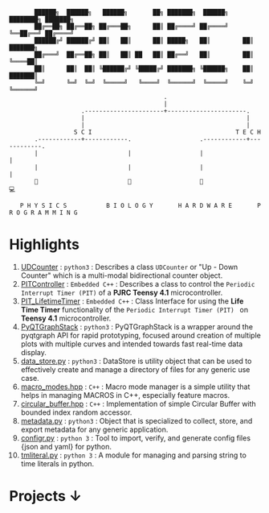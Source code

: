```goat
       ██████╗  ██████╗   ██████╗       ██╗ ███████╗  ██████╗ ████████╗ ███████╗
       ██╔══██╗ ██╔══██╗ ██╔═══██╗      ██║ ██╔════╝ ██╔════╝ ╚══██╔══╝ ██╔════╝
       ██████╔╝ ██████╔╝ ██║   ██║      ██║ █████╗   ██║         ██║    ███████╗
       ██╔═══╝  ██╔══██╗ ██║   ██║ ██   ██║ ██╔══╝   ██║         ██║    ╚════██║
       ██║      ██║  ██║ ╚██████╔╝ ╚█████╔╝ ███████╗ ╚██████╗    ██║    ███████║
       ╚═╝      ╚═╝  ╚═╝  ╚═════╝   ╚════╝  ╚══════╝  ╚═════╝    ╚═╝    ╚══════╝
                                           .      
                                           |      
                    .----------------------+----------------------.
                    |                                             |
                    |                                             |
                  S C I                                        T E C H
       .------------+------------.                   .------------+------------.
       |                         |                   |                         |
       |                         |                   |                         |
       🧲                         🔬                   🤖                         💻
       
   P H Y S I C S           B I O L O G Y       H A R D W A R E       P R O G R A M M I N G
```

# Highlights

1. [UDCounter](https://gist.github.com/yatharthb97/0ebb5a6e618c2de3720aeefbf82a708a) : `python3` : Describes a class `UDCounter` or "Up - Down Counter" which is a multi-modal bidirectional counter object.
2. [PITController](https://gist.github.com/yatharthb97/5dfd744b3d4870195b685b8c2d701075) : `Embedded C++` : Describes a class to control the `Periodic Interrupt Timer (PIT)` of a **PJRC Teensy 4.1** microcontroller.
3. [PIT_LifetimeTimer](https://gist.github.com/yatharthb97/ec75c614922c807b9aa022b52c3f36b0) : `Embedded C++` : Class Interface for using the **Life Time Timer** functionality of the `Periodic Interrupt Timer (PIT) ` on **Teensy 4.1** microcontroller.
4. [PyQTGraphStack](https://gist.github.com/yatharthb97/f3748ef894627748bacccf092648aa59) : `python3` : PyQTGraphStack is a wrapper around the pyqtgraph API for rapid prototyping, focused around creation of multiple plots with multiple curves and intended towards fast real-time data display.
5. [data_store.py](https://gist.github.com/yatharthb97/a0b3a2665f065d982e7b0e2b2dd274b0) : `python3` : DataStore is utility object that can be used to effectively create and manage a directory of files for any generic use case.
6. [macro_modes.hpp](https://gist.github.com/yatharthb97/5daec9f62e8b2a60e4c5a775137efb26) : `C++` : Macro mode manager is a simple utility that helps in managing MACROS in C++, especially feature macros.
7. [circular_buffer.hpp](https://gist.github.com/yatharthb97/2211c7898382eb4f9ae819b8f490311b) : `C++` : Implementation of simple Circular Buffer with bounded index random accessor.
8. [metadata.py](https://gist.github.com/yatharthb97/1110a1924d8d70ef8ad444f12a952de6) : `python3` : Object that is specialized to collect, store, and export metadata for any generic application.
9. [configr.py](https://gist.github.com/yatharthb97/086f24c9a01bb5a508821fae80e190c9) : `python 3` : Tool to import, verify, and generate config files {json and yaml} for python.
10. [tmliteral.py](https://gist.github.com/yatharthb97/8798b23a1611a90b056e2026bbed63a8) : `python 3` : A module for managing and parsing string to time literals in python.

# Projects ↓